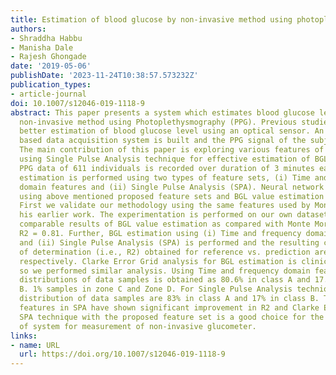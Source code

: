 ```yaml
---
title: Estimation of blood glucose by non-invasive method using photoplethysmography
authors:
- Shraddha Habbu
- Manisha Dale
- Rajesh Ghongade
date: '2019-05-06'
publishDate: '2023-11-24T10:38:57.573232Z'
publication_types:
- article-journal
doi: 10.1007/s12046-019-1118-9
abstract: This paper presents a system which estimates blood glucose level (BGL) by
  non-invasive method using Photoplethysmography (PPG). Previous studies have shown
  better estimation of blood glucose level using an optical sensor. An optical sensor
  based data acquisition system is built and the PPG signal of the subjects is recorded.
  The main contribution of this paper is exploring various features of a PPG signal
  using Single Pulse Analysis technique for effective estimation of BGL values. A
  PPG data of 611 individuals is recorded over duration of 3 minutes each. BGL value
  estimation is performed using two types of feature sets, (i) Time and frequency
  domain features and (ii) Single Pulse Analysis (SPA). Neural network is trained
  using above mentioned proposed feature sets and BGL value estimation is performed.
  First we validate our methodology using the same features used by Monte Moreno in
  his earlier work. The experimentation is performed on our own dataset. We obtained
  comparable results of BGL value estimation as compared with Monte Moreno, with maximum
  R2 = 0.81. Further, BGL estimation using (i) Time and frequency domain features
  and (ii) Single Pulse Analysis (SPA) is performed and the resulting coefficient
  of determination (i.e., R2) obtained for reference vs. prediction are 0.84 and 0.91,
  respectively. Clarke Error Grid analysis for BGL estimation is clinically accepted,
  so we performed similar analysis. Using Time and frequency domain feature set, the
  distributions of data samples is obtained as 80.6% in class A and 17.4% in class
  B. 1% samples in zone C and Zone D. For Single Pulse Analysis technique (SPA) the
  distribution of data samples are 83% in class A and 17% in class B. The proposed
  features in SPA have shown significant improvement in R2 and Clarke Error grid analysis.
  SPA technique with the proposed feature set is a good choice for the implementation
  of system for measurement of non-invasive glucometer.
links:
- name: URL
  url: https://doi.org/10.1007/s12046-019-1118-9
---
```

